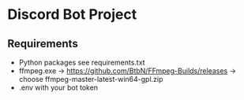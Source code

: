 # Discord Bot Project

## Requirements
- Python packages see requirements.txt
- ffmpeg.exe -> https://github.com/BtbN/FFmpeg-Builds/releases -> choose ffmpeg-master-latest-win64-gpl.zip
- .env with your bot token